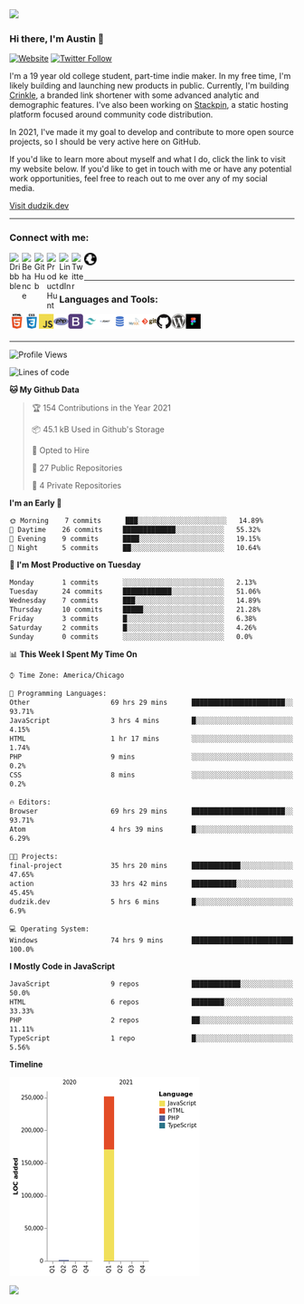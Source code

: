 <img height="200" src="https://dudzikdev-staging.netlify.app/gh.png" />


### Hi there, I'm Austin  👋


[![Website](https://img.shields.io/website?label=dudzik.dev&style=for-the-badge&url=https%3A%2F%2Fdudzik.dev)](https://dudzik.dev)
[![Twitter Follow](https://img.shields.io/twitter/follow/austinthemaker?color=1DA1F2&logo=twitter&style=for-the-badge)](https://twitter.com/intent/follow?original_referer=https%3A%2F%2Fgithub.com%2Faustinthemaker&screen_name=austinthemaker)

I'm a 19 year old college student, part-time indie maker. In my free time, I'm likely building and launching new products in public. Currently, I'm building [Crinkle](https://crinkle.io), a branded link shortener with some advanced analytic and demographic features. I've also been working on [Stackpin](https://stackp.in), a static hosting platform focused around community code distribution.

In 2021, I've made it my goal to develop and contribute to more open source projects, so I should be very active here on GitHub.

If you'd like to learn more about myself and what I do, click the link to visit my website below. If you'd like to get in touch with me or have any potential work opportunities, feel free to reach out to me over any of my social media.

[Visit dudzik.dev](https://dudzik.dev)

---


### Connect with me:

[<img align="left" alt="Dribbble" width="22px" src="https://cdn.jsdelivr.net/npm/simple-icons@v4/icons/dribbble.svg" />][dribbble]
[<img align="left" alt="Behance" width="22px" src="https://cdn.jsdelivr.net/npm/simple-icons@v4/icons/behance.svg" />][behance]
[<img align="left" alt="GitHub" width="22px" src="https://cdn.jsdelivr.net/npm/simple-icons@v4/icons/github.svg" />][github]
[<img align="left" alt="Product Hunt" width="22px" src="https://cdn.jsdelivr.net/npm/simple-icons@v4/icons/producthunt.svg" />][producthunt]
[<img align="left" alt="LinkedIn" width="22px" src="https://cdn.jsdelivr.net/npm/simple-icons@v4/icons/linkedin.svg" />][linkedin]
[<img align="left" alt="Twitter" width="22px" src="https://cdn.jsdelivr.net/npm/simple-icons@v4/icons/twitter.svg" />][twitter]
[<img align="left" alt="Homepage" width="22px" src="https://raw.githubusercontent.com/iconic/open-iconic/master/svg/globe.svg" />][website]


<br />
<br />

---


### Languages and Tools:

<img align="left" alt="HTML" width="26px" src="https://raw.githubusercontent.com/github/explore/80688e429a7d4ef2fca1e82350fe8e3517d3494d/topics/html/html.png" />
<img align="left" alt="CSS" width="26px" src="https://raw.githubusercontent.com/github/explore/80688e429a7d4ef2fca1e82350fe8e3517d3494d/topics/css/css.png" />
<img align="left" alt="JavaScript" width="26px" src="https://raw.githubusercontent.com/github/explore/80688e429a7d4ef2fca1e82350fe8e3517d3494d/topics/javascript/javascript.png" />
<img align="left" alt="PHP" width="26px" src="https://raw.githubusercontent.com/github/explore/ccc16358ac4530c6a69b1b80c7223cd2744dea83/topics/php/php.png" />
<img align="left" alt="Bootstrap" width="26px" src="https://raw.githubusercontent.com/github/explore/80688e429a7d4ef2fca1e82350fe8e3517d3494d/topics/bootstrap/bootstrap.png" />
<img align="left" alt="Tailwind" width="26px" src="https://raw.githubusercontent.com/github/explore/882462b8ecc337fd9c9b2572bc463a1cbc88fb6a/topics/tailwind/tailwind.png" />
<img align="left" alt="jQuery" width="26px" src="https://raw.githubusercontent.com/github/explore/80688e429a7d4ef2fca1e82350fe8e3517d3494d/topics/jquery/jquery.png" />
<img align="left" alt="SQL" width="26px" src="https://raw.githubusercontent.com/github/explore/80688e429a7d4ef2fca1e82350fe8e3517d3494d/topics/sql/sql.png" />
<img align="left" alt="MySQL" width="26px" src="https://raw.githubusercontent.com/github/explore/80688e429a7d4ef2fca1e82350fe8e3517d3494d/topics/mysql/mysql.png" />
<img align="left" alt="Git" width="26px" src="https://raw.githubusercontent.com/github/explore/80688e429a7d4ef2fca1e82350fe8e3517d3494d/topics/git/git.png" />
<img align="left" alt="GitHub" width="26px" src="https://raw.githubusercontent.com/github/explore/78df643247d429f6cc873026c0622819ad797942/topics/github/github.png" />
<img align="left" alt="WordPress" width="26px" src="https://raw.githubusercontent.com/github/explore/80688e429a7d4ef2fca1e82350fe8e3517d3494d/topics/wordpress/wordpress.png" />
<img align="left" alt="Figma" width="26px" src="https://raw.githubusercontent.com/github/explore/05d0f0dfceafd861bdf2b53559399dae7b2e2d8b/topics/figma/figma.png" />

<br>
<br>

---

<!--START_SECTION:waka-->
![Profile Views](http://img.shields.io/badge/Profile%20Views-25-blue)

![Lines of code](https://img.shields.io/badge/From%20Hello%20World%20I%27ve%20Written-253306%20lines%20of%20code-blue)

**🐱 My Github Data** 

> 🏆 154 Contributions in the Year 2021
 > 
> 📦 45.1 kB Used in Github's Storage 
 > 
> 💼 Opted to Hire
 > 
> 📜 27 Public Repositories 
 > 
> 🔑 4 Private Repositories  
 > 
**I'm an Early 🐤** 

```text
🌞 Morning    7 commits      ███░░░░░░░░░░░░░░░░░░░░░░   14.89% 
🌆 Daytime    26 commits     █████████████░░░░░░░░░░░░   55.32% 
🌃 Evening    9 commits      ████░░░░░░░░░░░░░░░░░░░░░   19.15% 
🌙 Night      5 commits      ██░░░░░░░░░░░░░░░░░░░░░░░   10.64%

```
📅 **I'm Most Productive on Tuesday** 

```text
Monday       1 commits      ░░░░░░░░░░░░░░░░░░░░░░░░░   2.13% 
Tuesday      24 commits     ████████████░░░░░░░░░░░░░   51.06% 
Wednesday    7 commits      ███░░░░░░░░░░░░░░░░░░░░░░   14.89% 
Thursday     10 commits     █████░░░░░░░░░░░░░░░░░░░░   21.28% 
Friday       3 commits      █░░░░░░░░░░░░░░░░░░░░░░░░   6.38% 
Saturday     2 commits      █░░░░░░░░░░░░░░░░░░░░░░░░   4.26% 
Sunday       0 commits      ░░░░░░░░░░░░░░░░░░░░░░░░░   0.0%

```


📊 **This Week I Spent My Time On** 

```text
⌚︎ Time Zone: America/Chicago

💬 Programming Languages: 
Other                    69 hrs 29 mins      ███████████████████████░░   93.71% 
JavaScript               3 hrs 4 mins        █░░░░░░░░░░░░░░░░░░░░░░░░   4.15% 
HTML                     1 hr 17 mins        ░░░░░░░░░░░░░░░░░░░░░░░░░   1.74% 
PHP                      9 mins              ░░░░░░░░░░░░░░░░░░░░░░░░░   0.2% 
CSS                      8 mins              ░░░░░░░░░░░░░░░░░░░░░░░░░   0.2%

🔥 Editors: 
Browser                  69 hrs 29 mins      ███████████████████████░░   93.71% 
Atom                     4 hrs 39 mins       █░░░░░░░░░░░░░░░░░░░░░░░░   6.29%

🐱‍💻 Projects: 
final-project            35 hrs 20 mins      ████████████░░░░░░░░░░░░░   47.65% 
action                   33 hrs 42 mins      ███████████░░░░░░░░░░░░░░   45.45% 
dudzik.dev               5 hrs 6 mins        █░░░░░░░░░░░░░░░░░░░░░░░░   6.9%

💻 Operating System: 
Windows                  74 hrs 9 mins       █████████████████████████   100.0%

```

**I Mostly Code in JavaScript** 

```text
JavaScript               9 repos             ████████████░░░░░░░░░░░░░   50.0% 
HTML                     6 repos             ████████░░░░░░░░░░░░░░░░░   33.33% 
PHP                      2 repos             ██░░░░░░░░░░░░░░░░░░░░░░░   11.11% 
TypeScript               1 repo              █░░░░░░░░░░░░░░░░░░░░░░░░   5.56%

```


**Timeline**

![Chart not found](https://raw.githubusercontent.com/austin-dudzik/austin-dudzik/main/charts/bar_graph.png) 


<!--END_SECTION:waka-->


<img src="https://github-readme-stats.vercel.app/api?username=austin-dudzik&show_icons=true&&bg_color=b13cff,dd45d3,fd9d52&title_color=fff&text_color=fff&icon_color=fff">


[dribbble]: https://dribbble.com/austin-dudzik
[behance]: https://behance.net/austindudzik
[github]: https://github.com/austin-dudzik
[producthunt]: https://producthunt.com/@dudzik
[linkedin]: https://linkedin.com/in/austin-dudzik
[twitter]: https://twitter.com/austinthemaker
[website]: https://dudzik.dev
